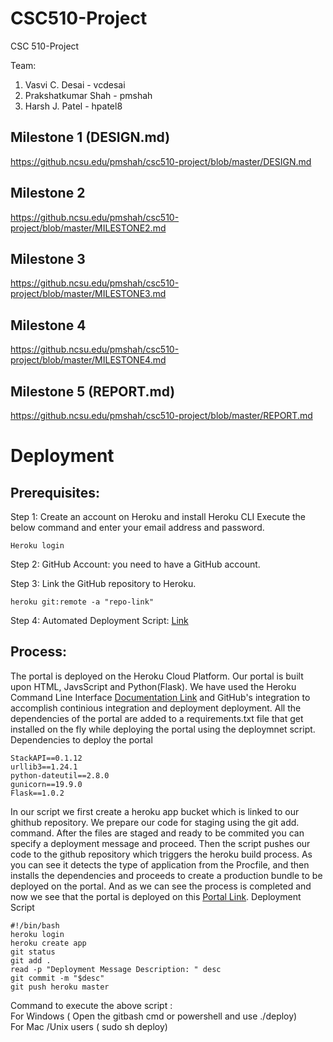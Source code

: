 # CSC510-Project
CSC 510-Project

Team: <br/>
1. Vasvi C. Desai - vcdesai <br/>
2. Prakshatkumar Shah - pmshah <br/>
3. Harsh J. Patel - hpatel8 <br/>

## Milestone 1 (DESIGN.md)
https://github.ncsu.edu/pmshah/csc510-project/blob/master/DESIGN.md

## Milestone 2
https://github.ncsu.edu/pmshah/csc510-project/blob/master/MILESTONE2.md

## Milestone 3
https://github.ncsu.edu/pmshah/csc510-project/blob/master/MILESTONE3.md

## Milestone 4
https://github.ncsu.edu/pmshah/csc510-project/blob/master/MILESTONE4.md

## Milestone 5 (REPORT.md)
https://github.ncsu.edu/pmshah/csc510-project/blob/master/REPORT.md


# Deployment

## Prerequisites:

Step 1: Create an account on Heroku and install Heroku CLI
Execute the below command and enter your email address and password.
```
Heroku login
```
Step 2: GitHub Account: you need to have a GitHub account.

Step 3: Link the GitHub repository to Heroku.
```
heroku git:remote -a "repo-link"
```
Step 4: Automated Deployment Script: [Link](https://github.ncsu.edu/pmshah/csc510-project/blob/master/Stackanalytica/deploy)

## Process:

The portal is deployed on the Heroku Cloud Platform. Our portal is built upon HTML, JavsScript and Python(Flask). We have used the Heroku Command Line Interface [Documentation Link](https://devcenter.heroku.com/articles/heroku-cli-commands) and GitHub's integration to accomplish continious integration and deployment deployment. All the dependencies of the portal are added to a requirements.txt file that get installed on the fly while deploying the portal using the deploymnet script.
Dependencies to deploy the portal
```
StackAPI==0.1.12
urllib3==1.24.1
python-dateutil==2.8.0
gunicorn==19.9.0
Flask==1.0.2

```

In our script we first create a heroku app bucket which is linked to our ghithub repository. We prepare our code for staging using the git add. command. After the files are staged and ready to be commited you can specify a deployment message and proceed. Then the script pushes our code to the github repository which triggers the heroku build process. As you can see it detects the type of application from the Procfile, and then installs the dependencies and proceeds to create a production bundle to be deployed on the portal. And as we can see the process is completed and now we see that the portal is deployed on this [Portal Link](http://stackanalytica-csc510.herokuapp.com).
Deployment Script
```
#!/bin/bash  
heroku login
heroku create app  
git status
git add .  
read -p "Deployment Message Description: " desc  
git commit -m "$desc"  
git push heroku master
```
Command to execute the above script : 
</br> For Windows ( Open the gitbash cmd or powershell and use ./deploy)
</br> For Mac /Unix users ( sudo sh deploy)
